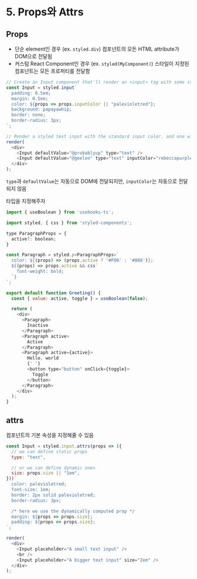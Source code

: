 # 5. Props와 Attrs

## Props

- 단순 element인 경우 (ex. `styled.div`) 컴포넌트의 모든 HTML attribute가 DOM으로 전달됨
- 커스텀 React Component인 경우 (ex. `styled(MyComponent)`) 스타일이 지정된 컴포넌트는 모든 프로퍼티를 전달함

```js
// Create an Input component that'll render an <input> tag with some styles
const Input = styled.input`
  padding: 0.5em;
  margin: 0.5em;
  color: ${props => props.inputColor || "palevioletred"};
  background: papayawhip;
  border: none;
  border-radius: 3px;
`;

// Render a styled text input with the standard input color, and one with a custom input color
render(
  <div>
    <Input defaultValue="@probablyup" type="text" />
    <Input defaultValue="@geelen" type="text" inputColor="rebeccapurple" />
  </div>
);
```

`type`과 `defaultValue`는 자동으로 DOM에 전달되지만, `inputColor`는 자동으로 전달되지 않음

타입을 지정해주자

```js
import { useBoolean } from 'usehooks-ts';

import styled, { css } from 'styled-components';

type ParagraphProps = {
  active?: boolean;
}

const Paragraph = styled.p<ParagraphProps>`
  color: ${(props) => (props.active ? '#F00' : '#888')};
  ${(props) => props.active && css`
    font-weight: bold;
  `}
`;

export default function Greeting() {
  const { value: active, toggle } = useBoolean(false);

  return (
    <div>
      <Paragraph>
        Inactive
      </Paragraph>
      <Paragraph active>
        Active
      </Paragraph>
      <Paragraph active={active}>
        Hello, world
        {' '}
        <button type="button" onClick={toggle}>
          Toggle
        </button>
      </Paragraph>
    </div>
  );
}
```

## attrs

컴포넌트의 기본 속성을 지정해줄 수 있음

```js
const Input = styled.input.attrs(props => ({
  // we can define static props
  type: "text",

  // or we can define dynamic ones
  size: props.size || "1em",
}))`
  color: palevioletred;
  font-size: 1em;
  border: 2px solid palevioletred;
  border-radius: 3px;

  /* here we use the dynamically computed prop */
  margin: ${props => props.size};
  padding: ${props => props.size};
`;

render(
  <div>
    <Input placeholder="A small text input" />
    <br />
    <Input placeholder="A bigger text input" size="2em" />
  </div>
);
```
